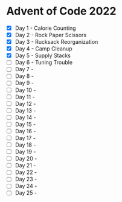 # Advent of Code 2022

- [x] Day 1  - Calorie Counting
- [x] Day 2  - Rock Paper Scissors
- [x] Day 3  - Rucksack Reorganization
- [x] Day 4  - Camp Cleanup
- [x] Day 5  - Supply Stacks
- [ ] Day 6  - Tuning Trouble
- [ ] Day 7  - 
- [ ] Day 8  - 
- [ ] Day 9  - 
- [ ] Day 10 - 
- [ ] Day 11 - 
- [ ] Day 12 - 
- [ ] Day 13 - 
- [ ] Day 14 - 
- [ ] Day 15 - 
- [ ] Day 16 - 
- [ ] Day 17 - 
- [ ] Day 18 - 
- [ ] Day 19 - 
- [ ] Day 20 - 
- [ ] Day 21 - 
- [ ] Day 22 - 
- [ ] Day 23 - 
- [ ] Day 24 - 
- [ ] Day 25 - 
